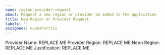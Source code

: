 ```yaml
---
name: region-provider-request
about: Request a new region or provider be added to the application
title: New Region or Provider Request
labels: ''
assignees: evanshortiss
---
```


Provider Name: REPLACE ME
Provider Region: REPLACE ME
Neon Region: REPLACE ME
Justification: REPLACE ME
